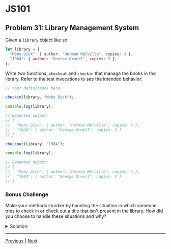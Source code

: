 # JS101
## Problem 31: Library Management System

Given a `library` object like so:

```js
let library = {
  "Moby Dick": { author: "Herman Melville", copies: 3 },
  "1984": { author: "George Orwell", copies: 5 },
};
```

Write two functions, `checkout` and `checkin` that manage the books in the library. Refer to the test invocations to see the intended behavior:

```js
// Your definitions here

checkin(library, "Moby Dick");

console.log(library);

// Expected output:
// {
//   "Moby Dick": { author: "Herman Melville", copies: 4 },
//   "1984": { author: "George Orwell", copies: 5 }
// }

checkout(library, "1984");

console.log(library);

// Expected output:
// {
//   "Moby Dick": { author: "Herman Melville", copies: 4 },
//   "1984": { author: "George Orwell", copies: 4 }
// }
```

### Bonus Challenge
Make your methods sturdier by handling the situation in which someone tries to check in or check out a title that isn't present in the library. How did you choose to handle these situations and why?

<details>
<summary>Solution:</summary>

```js
function checkin(library, title) {
  if (library[title]) {
    library[title].copies += 1;
  }
}

function checkout(library, title) {
  if (library[title] && library[title].copies > 0) {
    library[title].copies -= 1;
  }
}
```

**Bonus Challenge:**

```js
function checkin(library, title) {
  if (library[title]) {
    library[title].copies += 1;
  } else {
    console.log(`"${title}" is not in our library catalog.`);
  }
}

function checkout(library, title) {
  if (!library[title]) {
    console.log(`"${title}" is not in our library catalog.`);
  } else if (library[title].copies === 0) {
    console.log(`Sorry, "${title}" is currently unavailable.`);
  } else {
    library[title].copies -= 1;
  }
}
```

**Design choices:**
- For invalid titles, I chose to log a message but not throw an error, allowing the program to continue running.
- For checkout, I added an additional check to prevent going below 0 copies and provide user feedback.
- These methods mutate the library object rather than returning a new one, which is appropriate for a real-world library management system where we want to maintain a single source of truth.

</details>

---

[Previous](030.md) | [Next](032.md)


